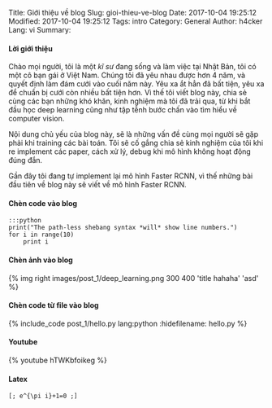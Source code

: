 Title: Giới thiệu về blog
Slug: gioi-thieu-ve-blog
Date: 2017-10-04 19:25:12
Modified: 2017-10-04 19:25:12
Tags: intro
Category: General
Author: h4cker
Lang: vi
Summary: 

#### Lời giới thiệu

Chào mọi người, tôi là một *kĩ sư* đang sống và làm việc tại Nhật Bản, tôi có một cô bạn gái ở Việt Nam. Chúng tôi đã yêu nhau được hơn 4 năm, và quyết định làm đám cưới vào cuối năm này. Yêu xa ắt hẳn đã bất tiện, yêu xa để chuẩn bị cưới còn nhiều bất tiện hơn. Vì thế tôi viết blog này, chia sẻ cùng các bạn những khó khăn, kinh nghiệm mà tôi đã trải qua, từ khi bắt đầu học deep learning cũng như tập tễnh bước chấn vào tìm hiểu về computer vision. 

Nội dung chủ yếu của blog này, sẽ là những vấn đề cùng mọi người sẽ gặp phải khi training các bài toán. Tôi sẽ cố gắng chia sẻ kinh nghiệm của tôi khi re implement các paper, cách xử lý, debug khi mô hình không hoạt động đúng đắn.

Gần đây tôi đang tự implement lại mô hình Faster RCNN, vì thế những bài đầu tiên về blog này sẽ viết về mô hình Faster RCNN.


#### Chèn code vào blog

    :::python
    print("The path-less shebang syntax *will* show line numbers.")
    for i in range(10)
        print i

#### Chèn ảnh vào blog

{% img right images/post_1/deep_learning.png 300 400 'title hahaha' 'asd' %}

#### Chèn code từ file vào blog

{% include_code post_1/hello.py lang:python :hidefilename: hello.py %}

#### Youtube

{% youtube hTWKbfoikeg %}

#### Latex

`[; e^{\pi i}+1=0 ;]`